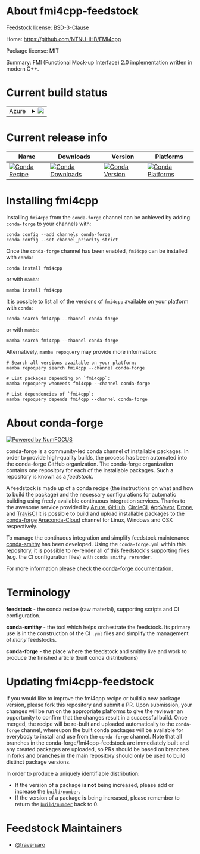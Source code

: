About fmi4cpp-feedstock
=======================

Feedstock license: [BSD-3-Clause](https://github.com/conda-forge/fmi4cpp-feedstock/blob/main/LICENSE.txt)

Home: https://github.com/NTNU-IHB/FMI4cpp

Package license: MIT

Summary: FMI (Functional Mock-up Interface) 2.0 implementation written in modern C++.

Current build status
====================


<table>
    
  <tr>
    <td>Azure</td>
    <td>
      <details>
        <summary>
          <a href="https://dev.azure.com/conda-forge/feedstock-builds/_build/latest?definitionId=16808&branchName=main">
            <img src="https://dev.azure.com/conda-forge/feedstock-builds/_apis/build/status/fmi4cpp-feedstock?branchName=main">
          </a>
        </summary>
        <table>
          <thead><tr><th>Variant</th><th>Status</th></tr></thead>
          <tbody><tr>
              <td>linux_64</td>
              <td>
                <a href="https://dev.azure.com/conda-forge/feedstock-builds/_build/latest?definitionId=16808&branchName=main">
                  <img src="https://dev.azure.com/conda-forge/feedstock-builds/_apis/build/status/fmi4cpp-feedstock?branchName=main&jobName=linux&configuration=linux%20linux_64_" alt="variant">
                </a>
              </td>
            </tr><tr>
              <td>win_64</td>
              <td>
                <a href="https://dev.azure.com/conda-forge/feedstock-builds/_build/latest?definitionId=16808&branchName=main">
                  <img src="https://dev.azure.com/conda-forge/feedstock-builds/_apis/build/status/fmi4cpp-feedstock?branchName=main&jobName=win&configuration=win%20win_64_" alt="variant">
                </a>
              </td>
            </tr>
          </tbody>
        </table>
      </details>
    </td>
  </tr>
</table>

Current release info
====================

| Name | Downloads | Version | Platforms |
| --- | --- | --- | --- |
| [![Conda Recipe](https://img.shields.io/badge/recipe-fmi4cpp-green.svg)](https://anaconda.org/conda-forge/fmi4cpp) | [![Conda Downloads](https://img.shields.io/conda/dn/conda-forge/fmi4cpp.svg)](https://anaconda.org/conda-forge/fmi4cpp) | [![Conda Version](https://img.shields.io/conda/vn/conda-forge/fmi4cpp.svg)](https://anaconda.org/conda-forge/fmi4cpp) | [![Conda Platforms](https://img.shields.io/conda/pn/conda-forge/fmi4cpp.svg)](https://anaconda.org/conda-forge/fmi4cpp) |

Installing fmi4cpp
==================

Installing `fmi4cpp` from the `conda-forge` channel can be achieved by adding `conda-forge` to your channels with:

```
conda config --add channels conda-forge
conda config --set channel_priority strict
```

Once the `conda-forge` channel has been enabled, `fmi4cpp` can be installed with `conda`:

```
conda install fmi4cpp
```

or with `mamba`:

```
mamba install fmi4cpp
```

It is possible to list all of the versions of `fmi4cpp` available on your platform with `conda`:

```
conda search fmi4cpp --channel conda-forge
```

or with `mamba`:

```
mamba search fmi4cpp --channel conda-forge
```

Alternatively, `mamba repoquery` may provide more information:

```
# Search all versions available on your platform:
mamba repoquery search fmi4cpp --channel conda-forge

# List packages depending on `fmi4cpp`:
mamba repoquery whoneeds fmi4cpp --channel conda-forge

# List dependencies of `fmi4cpp`:
mamba repoquery depends fmi4cpp --channel conda-forge
```


About conda-forge
=================

[![Powered by
NumFOCUS](https://img.shields.io/badge/powered%20by-NumFOCUS-orange.svg?style=flat&colorA=E1523D&colorB=007D8A)](https://numfocus.org)

conda-forge is a community-led conda channel of installable packages.
In order to provide high-quality builds, the process has been automated into the
conda-forge GitHub organization. The conda-forge organization contains one repository
for each of the installable packages. Such a repository is known as a *feedstock*.

A feedstock is made up of a conda recipe (the instructions on what and how to build
the package) and the necessary configurations for automatic building using freely
available continuous integration services. Thanks to the awesome service provided by
[Azure](https://azure.microsoft.com/en-us/services/devops/), [GitHub](https://github.com/),
[CircleCI](https://circleci.com/), [AppVeyor](https://www.appveyor.com/),
[Drone](https://cloud.drone.io/welcome), and [TravisCI](https://travis-ci.com/)
it is possible to build and upload installable packages to the
[conda-forge](https://anaconda.org/conda-forge) [Anaconda-Cloud](https://anaconda.org/)
channel for Linux, Windows and OSX respectively.

To manage the continuous integration and simplify feedstock maintenance
[conda-smithy](https://github.com/conda-forge/conda-smithy) has been developed.
Using the ``conda-forge.yml`` within this repository, it is possible to re-render all of
this feedstock's supporting files (e.g. the CI configuration files) with ``conda smithy rerender``.

For more information please check the [conda-forge documentation](https://conda-forge.org/docs/).

Terminology
===========

**feedstock** - the conda recipe (raw material), supporting scripts and CI configuration.

**conda-smithy** - the tool which helps orchestrate the feedstock.
                   Its primary use is in the construction of the CI ``.yml`` files
                   and simplify the management of *many* feedstocks.

**conda-forge** - the place where the feedstock and smithy live and work to
                  produce the finished article (built conda distributions)


Updating fmi4cpp-feedstock
==========================

If you would like to improve the fmi4cpp recipe or build a new
package version, please fork this repository and submit a PR. Upon submission,
your changes will be run on the appropriate platforms to give the reviewer an
opportunity to confirm that the changes result in a successful build. Once
merged, the recipe will be re-built and uploaded automatically to the
`conda-forge` channel, whereupon the built conda packages will be available for
everybody to install and use from the `conda-forge` channel.
Note that all branches in the conda-forge/fmi4cpp-feedstock are
immediately built and any created packages are uploaded, so PRs should be based
on branches in forks and branches in the main repository should only be used to
build distinct package versions.

In order to produce a uniquely identifiable distribution:
 * If the version of a package **is not** being increased, please add or increase
   the [``build/number``](https://docs.conda.io/projects/conda-build/en/latest/resources/define-metadata.html#build-number-and-string).
 * If the version of a package **is** being increased, please remember to return
   the [``build/number``](https://docs.conda.io/projects/conda-build/en/latest/resources/define-metadata.html#build-number-and-string)
   back to 0.

Feedstock Maintainers
=====================

* [@traversaro](https://github.com/traversaro/)

